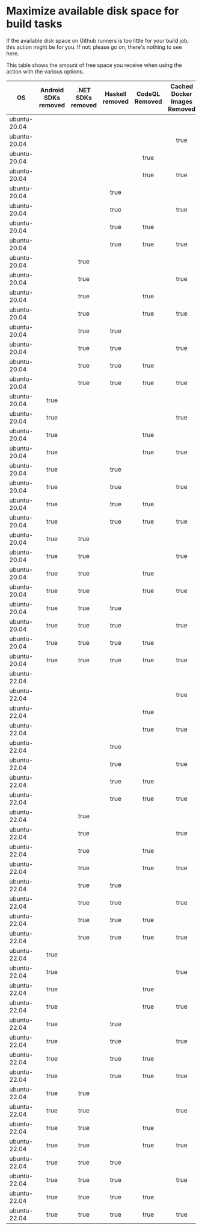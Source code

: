 # Maximize available disk space for build tasks

If the available disk space on Github runners is too little for your build job, this action might be for you.
If not: please go on, there's nothing to see here.

This table shows the amount of free space you receive when using the action with the various options.

OS | Android SDKs removed | .NET SDKs removed | Haskell removed | CodeQL Removed | Cached Docker Images Removed | GB freed | GB free | Elapsed Time (seconds) |
---|:--------------------:|:-----------------:|:---------------:|:--------------:|:----------------------------:|:--------:|:-------:|:----------------------:|
ubuntu-20.04 |  |  |  |  |  | 62 | 83 | 2
ubuntu-20.04 |  |  |  |  | true | 65 | 86 | 6
ubuntu-20.04 |  |  |  | true |  | 67 | 88 | 4
ubuntu-20.04 |  |  |  | true | true | 70 | 91 | 52
ubuntu-20.04 |  |  | true |  |  | 62 | 83 | 1
ubuntu-20.04 |  |  | true |  | true | 65 | 86 | 36
ubuntu-20.04 |  |  | true | true |  | 67 | 88 | 5
ubuntu-20.04 |  |  | true | true | true | 70 | 91 | 7
ubuntu-20.04 |  | true |  |  |  | 64 | 85 | 4
ubuntu-20.04 |  | true |  |  | true | 67 | 88 | 7
ubuntu-20.04 |  | true |  | true |  | 69 | 90 | 3
ubuntu-20.04 |  | true |  | true | true | 72 | 93 | 146
ubuntu-20.04 |  | true | true |  |  | 64 | 85 | 4
ubuntu-20.04 |  | true | true |  | true | 67 | 88 | 7
ubuntu-20.04 |  | true | true | true |  | 69 | 90 | 4
ubuntu-20.04 |  | true | true | true | true | 72 | 93 | 40
ubuntu-20.04 | true |  |  |  |  | 72 | 92 | 10
ubuntu-20.04 | true |  |  |  | true | 74 | 95 | 16
ubuntu-20.04 | true |  |  | true |  | 76 | 97 | 57
ubuntu-20.04 | true |  |  | true | true | 79 | 100 | 72
ubuntu-20.04 | true |  | true |  |  | 71 | 92 | 8
ubuntu-20.04 | true |  | true |  | true | 74 | 95 | 107
ubuntu-20.04 | true |  | true | true |  | 76 | 97 | 70
ubuntu-20.04 | true |  | true | true | true | 79 | 100 | 99
ubuntu-20.04 | true | true |  |  |  | 72 | 93 | 180
ubuntu-20.04 | true | true |  |  | true | 76 | 97 | 107
ubuntu-20.04 | true | true |  | true |  | 77 | 98 | 98
ubuntu-20.04 | true | true |  | true | true | 80 | 101 | 83
ubuntu-20.04 | true | true | true |  |  | 72 | 93 | 9
ubuntu-20.04 | true | true | true |  | true | 76 | 97 | 16
ubuntu-20.04 | true | true | true | true |  | 77 | 98 | 8
ubuntu-20.04 | true | true | true | true | true | 80 | 101 | 122
ubuntu-22.04 |  |  |  |  |  | 63 | 84 | 2
ubuntu-22.04 |  |  |  |  | true | 66 | 87 | 33
ubuntu-22.04 |  |  |  | true |  | 67 | 88 | 3
ubuntu-22.04 |  |  |  | true | true | 71 | 92 | 6
ubuntu-22.04 |  |  | true |  |  | 63 | 84 | 2
ubuntu-22.04 |  |  | true |  | true | 66 | 87 | 7
ubuntu-22.04 |  |  | true | true |  | 67 | 88 | 3
ubuntu-22.04 |  |  | true | true | true | 70 | 91 | 8
ubuntu-22.04 |  | true |  |  |  | 64 | 85 | 5
ubuntu-22.04 |  | true |  |  | true | 67 | 88 | 26
ubuntu-22.04 |  | true |  | true |  | 69 | 90 | 4
ubuntu-22.04 |  | true |  | true | true | 72 | 93 | 8
ubuntu-22.04 |  | true | true |  |  | 64 | 85 | 3
ubuntu-22.04 |  | true | true |  | true | 67 | 88 | 41
ubuntu-22.04 |  | true | true | true |  | 69 | 90 | 4
ubuntu-22.04 |  | true | true | true | true | 72 | 93 | 10
ubuntu-22.04 | true |  |  |  |  | 71 | 92 | 15
ubuntu-22.04 | true |  |  |  | true | 74 | 95 | 14
ubuntu-22.04 | true |  |  | true |  | 76 | 97 | 12
ubuntu-22.04 | true |  |  | true | true | 79 | 100 | 16
ubuntu-22.04 | true |  | true |  |  | 71 | 92 | 46
ubuntu-22.04 | true |  | true |  | true | 74 | 95 | 15
ubuntu-22.04 | true |  | true | true |  | 76 | 97 | 12
ubuntu-22.04 | true |  | true | true | true | 79 | 100 | 15
ubuntu-22.04 | true | true |  |  |  | 73 | 94 | 56
ubuntu-22.04 | true | true |  |  | true | 76 | 97 | 14
ubuntu-22.04 | true | true |  | true |  | 78 | 99 | 12
ubuntu-22.04 | true | true |  | true | true | 81 | 102 | 67
ubuntu-22.04 | true | true | true |  |  | 73 | 94 | 10
ubuntu-22.04 | true | true | true |  | true | 76 | 97 | 85
ubuntu-22.04 | true | true | true | true |  | 78 | 99 | 51
ubuntu-22.04 | true | true | true | true | true | 81 | 102 | 14

